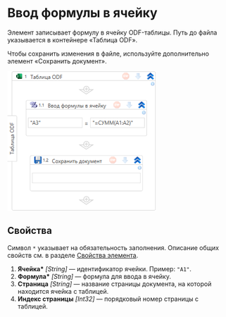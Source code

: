 # Ввод формулы в ячейку

Элемент записывает формулу в ячейку ODF-таблицы. Путь до файла указывается в контейнере «Таблица ODF».

Чтобы сохранить изменения в файле, используйте дополнительно элемент «Сохранить документ».

![Элемент «Ввод формулы в ячейку»](<../../../../.gitbook/assets1/windows_items/odf-input-formula-to-cell.png>)


## Свойства

Символ `*` указывает на обязательность заполнения. Описание общих свойств см. в разделе [Свойства элемента](https://docs.primo-rpa.ru/primo-rpa/primo-studio/process/elements#svoistva-elementa).

1. **Ячейка\*** *[String]* — идентификатор ячейки. Пример: `"A1"`.
1. **Формула\*** *[String]* — формула для ввода в ячейку. 
1. **Страница** *[String]* — название страницы документа, на которой находится ячейка с таблицей. 
1. **Индекс страницы** *[Int32]* — порядковый номер страницы с таблицей. 

